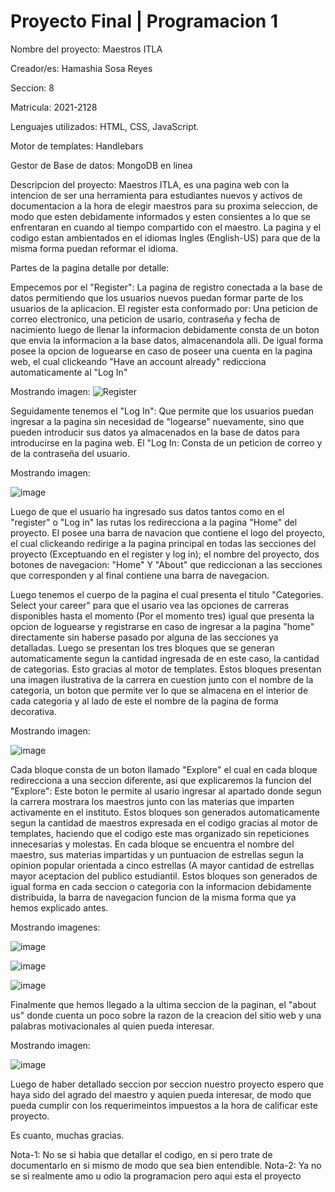 # Proyecto Final | Programacion 1
 
 Nombre del proyecto: Maestros ITLA
 
 Creador/es: Hamashia Sosa Reyes
 
 Seccion: 8
 
 Matricula: 2021-2128
 
 Lenguajes utilizados: HTML, CSS, JavaScript.
 
 Motor de templates: Handlebars
 
 Gestor de Base de datos: MongoDB en linea
 
 Descripcion del proyecto:
 Maestros ITLA, es una pagina web con la intencion de ser una herramienta para estudiantes nuevos y activos de documentacion a la hora de elegir maestros para su proxima seleccion, de modo que esten debidamente informados y esten consientes a lo que se enfrentaran en cuando al tiempo compartido con el maestro.
 La pagina y el codigo estan ambientados en el idiomas Ingles (English-US) para que de la misma forma puedan reformar el idioma.

Partes de la pagina detalle por detalle:

Empecemos por el "Register": La pagina de registro conectada a la base de datos permitiendo que los usuarios nuevos puedan formar parte de los usuarios de la aplicacion. El register esta conformado por: Una peticion de correo electronico, una peticion de usario, contraseña y fecha de nacimiento luego de llenar la informacion debidamente consta de un boton que envia la informacion a la base datos, almacenandola alli. De igual forma posee la opcion de loguearse en caso de poseer una cuenta en la pagina web, el cual clickeando "Have an account already" redicciona automaticamente al "Log In"

Mostrando imagen:
![Register](https://user-images.githubusercontent.com/107286049/186790682-8767f2c7-6248-440d-93a1-8d4cbcf733ac.png)

Seguidamente tenemos el "Log In": Que permite que los usuarios puedan ingresar a la pagina sin necesidad de "logearse" nuevamente, sino que pueden introducir sus datos ya almacenados en la base de datos para introducirse en la pagina web. El "Log In: Consta de un peticion de correo y de la contraseña del usuario. 

Mostrando imagen:

![image](https://user-images.githubusercontent.com/107286049/186791611-ea5fb769-b83b-4277-8e19-50e0e7ee39eb.png)

Luego de que el usuario ha ingresado sus datos tantos como en el "register" o "Log in" las rutas los redirecciona a la pagina "Home" del proyecto. El posee una barra de navacion que contiene el logo del proyecto, el cual clickeando redirige a la pagina principal en todas las secciones del proyecto (Exceptuando en el register y log in); el nombre del proyecto, dos botones de navegacion: "Home" Y "About" que rediccionan a las secciones que corresponden y al final contiene una barra de navegacion.

Luego tenemos el cuerpo de la pagina el cual presenta el titulo "Categories. Select your career" para que el usario vea las opciones de carreras disponibles hasta el momento (Por el momento tres) igual que presenta la opcion de loguearse y registrarse en caso de ingresar a la pagina "home" directamente sin haberse pasado por alguna de las secciones ya detalladas. Luego se presentan los tres bloques que se generan automaticamente segun la cantidad ingresada de en este caso, la cantidad de categorias. Esto gracias al motor de templates. Estos bloques presentan una imagen ilustrativa de la carrera en cuestion junto con el nombre de la categoria, un boton que permite ver lo que se almacena en el interior de cada categoria y al lado de este el nombre de la pagina de forma decorativa.

Mostrando imagen:

![image](https://user-images.githubusercontent.com/107286049/186796927-f32c3d1e-afa5-43b7-bcd7-d346a4d15609.png)


Cada bloque consta de un boton llamado "Explore" el cual en cada bloque redirecciona a una seccion diferente, asi que explicaremos la funcion del "Explore": Este boton le permite al usario ingresar al apartado donde segun la carrera mostrara los maestros junto con las materias que imparten activamente en el instituto. Estos bloques son generados automaticamente segun la cantidad de maestros expresada en el codigo gracias al motor de templates, haciendo que el codigo este mas organizado sin repeticiones innecesarias y molestas. En cada bloque se encuentra el nombre del maestro, sus materias impartidas y un puntuacion de estrellas segun la opinion popular orientada a cinco estrellas (A mayor cantidad de estrellas mayor aceptacion del publico estudiantil. Estos bloques son generados de igual forma en cada seccion o categoria con la informacion debidamente distribuida, la barra de navegacion funcion de la misma forma que ya hemos explicado antes.

Mostrando imagenes:

![image](https://user-images.githubusercontent.com/107286049/186797814-57c82cff-6804-4009-bc14-be55c2a5738b.png)

![image](https://user-images.githubusercontent.com/107286049/186797922-fac022a2-ebc5-4226-8573-ef778346603f.png)

![image](https://user-images.githubusercontent.com/107286049/186797971-10d2613e-a651-48a2-acfe-b014ff0c7218.png)

Finalmente que hemos llegado a la ultima seccion de la paginan, el "about us" donde cuenta un poco sobre la razon de la creacion del sitio web y una palabras motivacionales al quien pueda interesar.

Mostrando imagen:

![image](https://user-images.githubusercontent.com/107286049/186798922-becdb940-a8e0-468a-b188-08a833f8ae19.png)

Luego de haber detallado seccion por seccion nuestro proyecto espero que haya sido del agrado del maestro y aquien pueda interesar, de modo que pueda cumplir con los requerimeintos impuestos a la hora de calificar este proyecto.

Es cuanto, muchas gracias.

Nota-1: No se si habia que detallar el codigo, en si pero trate de documentarlo en si mismo de modo que sea bien entendible.
Nota-2: Ya no se si realmente amo u odio la programacion pero aqui esta el proyecto



